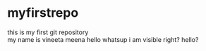 # myfirstrepo
this is my first git repository
<br>
my name is vineeta meena
hello
whatsup 
i am visible right?
hello?

